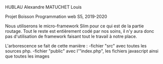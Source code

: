 HUBLAU Alexandre
MATUCHET Louis

Projet Boisson Programmation web S5, 2019-2020

Nous utiliserons le micro-framework Slim pour ce qui est de la partie routage.
Tout le reste est entièrement codé par nos soins, il n'y aura donc pas d'utilisation de framework faisant tout le travail à notre place.

L'arborescence se fait de cette manière :
	-fichier "src" avec toutes les sources php. 
	-fichier "public" avec l'"index.php", les fichiers javascript ainsi que toutes les images

